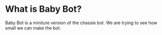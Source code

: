 # What is Baby Bot?
 Baby Bot is a miniture version of the chassie bot.
We are trying to see how small we can make the bot. 